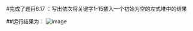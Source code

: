 #完成了题目6.17 ：写出依次将关键字1-15插入一个初始为空的左式堆中的结果

##运行结果为：
![image](https://user-images.githubusercontent.com/92200209/138544566-23e99e00-e916-4e68-b38b-afd09f486e78.png)
